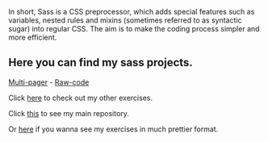 In short, Sass is a CSS preprocessor, which adds special features such as variables, nested rules and mixins (sometimes referred to as syntactic sugar) into regular CSS. The aim is to make the coding process simpler and more efficient.


## Here you can find my sass projects.

[Multi-pager]() - [Raw-code]()

Click [here]() to check out my other exercises.

Click [this]() to see my main repository.

Or [here]() if you wanna see my exercises in much prettier format.


